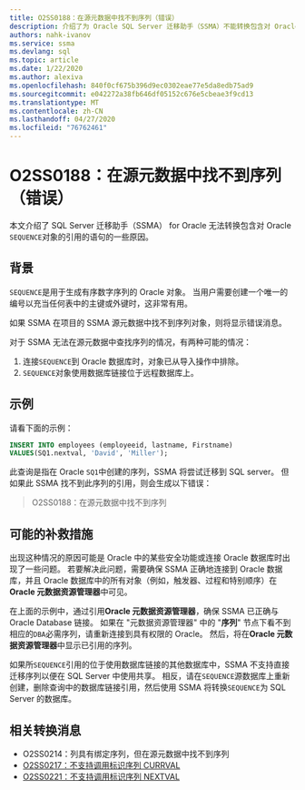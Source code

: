 ```yaml
---
title: O2SS0188：在源元数据中找不到序列（错误）
description: 介绍了为 Oracle SQL Server 迁移助手（SSMA）不能转换包含对 Oracle 序列对象的引用的语句的一些原因。
authors: nahk-ivanov
ms.service: ssma
ms.devlang: sql
ms.topic: article
ms.date: 1/22/2020
ms.author: alexiva
ms.openlocfilehash: 840f0cf675b396d9ec0302eae77e5da8edb75ad9
ms.sourcegitcommit: e042272a38fb646df05152c676e5cbeae3f9cd13
ms.translationtype: MT
ms.contentlocale: zh-CN
ms.lasthandoff: 04/27/2020
ms.locfileid: "76762461"
---
```

# <a name="o2ss0188-sequence-not-found-in-source-metadata-error"></a>O2SS0188：在源元数据中找不到序列（错误）

本文介绍了 SQL Server 迁移助手（SSMA） for Oracle 无法转换包含对 Oracle `SEQUENCE`对象的引用的语句的一些原因。

## <a name="background"></a>背景

`SEQUENCE`是用于生成有序数字序列的 Oracle 对象。 当用户需要创建一个唯一的编号以充当任何表中的主键或外键时，这非常有用。

如果 SSMA 在项目的 SSMA 源元数据中找不到序列对象，则将显示错误消息。

对于 SSMA 无法在源元数据中查找序列的情况，有两种可能的情况：

1. 连接`SEQUENCE`到 Oracle 数据库时，对象已从导入操作中排除。
2. `SEQUENCE`对象使用数据库链接位于远程数据库上。

## <a name="example"></a>示例

请看下面的示例：

```sql
INSERT INTO employees (employeeid, lastname, Firstname)
VALUES(SQ1.nextval, 'David', 'Miller');
```

此查询是指在 Oracle `SQ1`中创建的序列，SSMA 将尝试迁移到 SQL server。 但如果此 SSMA 找不到此序列的引用，则会生成以下错误：

> O2SS0188：在源元数据中找不到序列

## <a name="possible-remedies"></a>可能的补救措施

出现这种情况的原因可能是 Oracle 中的某些安全功能或连接 Oracle 数据库时出现了一些问题。 若要解决此问题，需要确保 SSMA 正确地连接到 Oracle 数据库，并且 Oracle 数据库中的所有对象（例如，触发器、过程和特别顺序）在**Oracle 元数据资源管理器**中可见。

在上面的示例中，通过引用**Oracle 元数据资源管理器**，确保 SSMA 已正确与 Oracle Database 链接。 如果在 "元数据资源管理器" 中的 "**序列**" 节点下看不到相应的`DBA`必需序列，请重新连接到具有权限的 Oracle。 然后，将在**Oracle 元数据资源管理器**中显示已引用的序列。

如果所`SEQUENCE`引用的位于使用数据库链接的其他数据库中，SSMA 不支持直接迁移序列以便在 SQL Server 中使用共享。 相反，请在`SEQUENCE`源数据库上重新创建，删除查询中的数据库链接引用，然后使用 SSMA 将转换`SEQUENCE`为 SQL Server 的数据库。

## <a name="related-conversion-messages"></a>相关转换消息

* O2SS0214：列具有绑定序列，但在源元数据中找不到序列
* [O2SS0217：不支持调用标识序列 CURRVAL](o2ss0217.md)
* [O2SS0221：不支持调用标识序列 NEXTVAL](o2ss0221.md)
